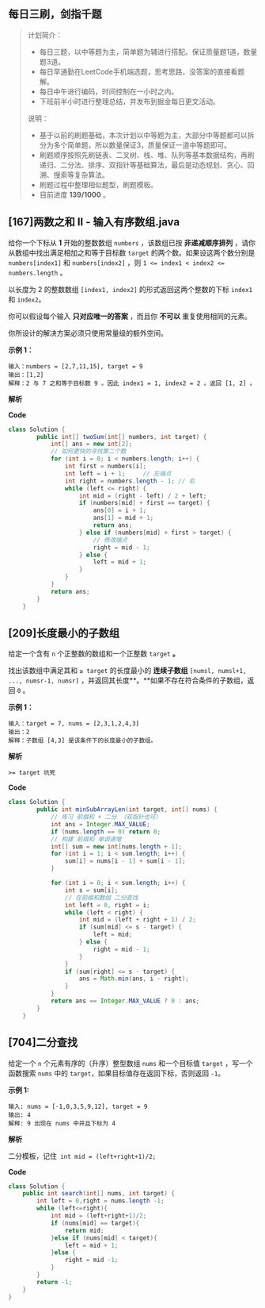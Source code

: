 ## 每日三刷，剑指千题

> 计划简介：
>
> - 每日三题，以中等题为主，简单题为辅进行搭配。保证质量题1道，数量题3道。
> - 每日早通勤在LeetCode手机端选题，思考思路，没答案的直接看题解。
> - 每日中午进行编码，时间控制在一小时之内。
> - 下班前半小时进行整理总结，并发布到掘金每日更文活动。
>
> 说明：
>
> - 基于以前的刷题基础，本次计划以中等题为主，大部分中等题都可以拆分为多个简单题，所以数量保证3，质量保证一道中等题即可。
> - 刷题顺序按照先刷链表、二叉树、栈、堆、队列等基本数据结构，再刷递归、二分法、排序、双指针等基础算法，最后是动态规划、贪心、回溯、搜索等复杂算法。
> - 刷题过程中整理相似题型，刷题模板。
> - 目前进度 **139/1000** 。



## [167]两数之和 II - 输入有序数组.java

给你一个下标从 **1** 开始的整数数组 `numbers` ，该数组已按 **非递减顺序排列** ，请你从数组中找出满足相加之和等于目标数 `target` 的两个数。如果设这两个数分别是 `numbers[index1]` 和 `numbers[index2]` ，则 `1 <= index1 < index2 <= numbers.length` 。

以长度为 2 的整数数组 `[index1, index2]` 的形式返回这两个整数的下标 `index1` 和 `index2`。

你可以假设每个输入 **只对应唯一的答案** ，而且你 **不可以** 重复使用相同的元素。

你所设计的解决方案必须只使用常量级的额外空间。

**示例 1：**

```
输入：numbers = [2,7,11,15], target = 9
输出：[1,2]
解释：2 与 7 之和等于目标数 9 。因此 index1 = 1, index2 = 2 。返回 [1, 2] 。
```



**解析**



**Code**

```java
class Solution {
        public int[] twoSum(int[] numbers, int target) {
            int[] ans = new int[2];
            // 如何更快的寻找第二个数
            for (int i = 0; i < numbers.length; i++) {
                int first = numbers[i];
                int left = i + 1;     // 左端点
                int right = numbers.length - 1; // 右
                while (left <= right) {
                    int mid = (right - left) / 2 + left;
                    if (numbers[mid] + first == target) {
                        ans[0] = i + 1;
                        ans[1] = mid + 1;
                        return ans;
                    } else if (numbers[mid] + first > target) {
                        // 修改端点
                        right = mid - 1;
                    } else {
                        left = mid + 1;
                    }
                }
            }
            return ans;
        }
    }
```

## [209]长度最小的子数组

给定一个含有 `n` 个正整数的数组和一个正整数 `target` **。**

找出该数组中满足其和 `≥ target` 的长度最小的 **连续子数组** `[numsl, numsl+1, ..., numsr-1, numsr]` ，并返回其长度**。**如果不存在符合条件的子数组，返回 `0` 。



**示例 1：**

```
输入：target = 7, nums = [2,3,1,2,4,3]
输出：2
解释：子数组 [4,3] 是该条件下的长度最小的子数组。
```



**解析**

```
>= target 坑死
```

**Code**

```java
class Solution {
        public int minSubArrayLen(int target, int[] nums) {
            // 练习 前缀和 + 二分 （双指针也可）
            int ans = Integer.MAX_VALUE;
            if (nums.length == 0) return 0;
            // 构建 前缀和 单调递增
            int[] sum = new int[nums.length + 1];
            for (int i = 1; i < sum.length; i++) {
                sum[i] = nums[i - 1] + sum[i - 1];
            }

            for (int i = 0; i < sum.length; i++) {
                int s = sum[i];
                // 在前缀和数组 二分查找
                int left = 0, right = i;
                while (left < right) {
                    int mid = (left + right + 1) / 2;
                    if (sum[mid] <= s - target) {
                        left = mid;
                    } else {
                        right = mid - 1;
                    }
                }
                if (sum[right] <= s - target) {
                    ans = Math.min(ans, i - right);
                }
            }
            return ans == Integer.MAX_VALUE ? 0 : ans;
        }
    }
```

## [704]二分查找

给定一个 `n` 个元素有序的（升序）整型数组 `nums` 和一个目标值 `target` ，写一个函数搜索 `nums` 中的 `target`，如果目标值存在返回下标，否则返回 `-1`。


**示例 1:**

```
输入: nums = [-1,0,3,5,9,12], target = 9
输出: 4
解释: 9 出现在 nums 中并且下标为 4
```



**解析**

二分模板，记住` int mid = (left+right+1)/2;`

**Code**

```java
class Solution {
    public int search(int[] nums, int target) {
        int left = 0,right = nums.length -1;
        while (left<=right){
            int mid = (left+right+1)/2;
            if (nums[mid] == target){
                return mid;
            }else if (nums[mid] < target){
                left = mid + 1;
            }else {
                right = mid -1;
            }
        }
        return -1;
    }
}
```

